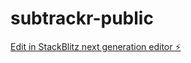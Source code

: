 # subtrackr-public

[Edit in StackBlitz next generation editor ⚡️](https://stackblitz.com/~/github.com/ddm21/subtrackr-public)